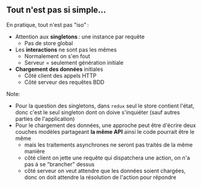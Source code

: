 ## Tout n'est pas si simple…

En pratique, tout n'est pas "iso" :

* Attention aux **singletons** : une instance par requête
  * Pas de store global
* Les **interactions** ne sont pas les mêmes
  * Normalement on s'en fout
  * Serveur = seulement génération initiale
* **Chargement des données** initiales
  * Côté client des appels HTTP
  * Côté serveur des requêtes BDD

Note:

* Pour la question des singletons, dans ``redux`` seul le store contient l'état, donc c'est le seul singleton dont on doive s'inquiéter (sauf autres parties de l'application)
* Pour le chargement des données, une approche peut être d'écrire deux couches modèles partageant **la même API** ainsi le code pourrait être le même
  * mais les traitements asynchrones ne seront pas traités de la même manière
  * côté client on jette une requête qui dispatchera une action, on n'a pas à se "brancher" dessus
  * côté serveur on veut attendre que les données soient chargées, donc on doit attendre la résolution de l'action pour répondre
